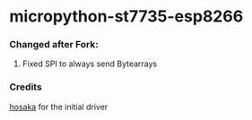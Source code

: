 # micropython-st7735-esp8266

### Changed after Fork:
1. Fixed SPI to always send Bytearrays

### Credits
<a href="https://github.com/hosaka/">hosaka</a> for the initial driver
